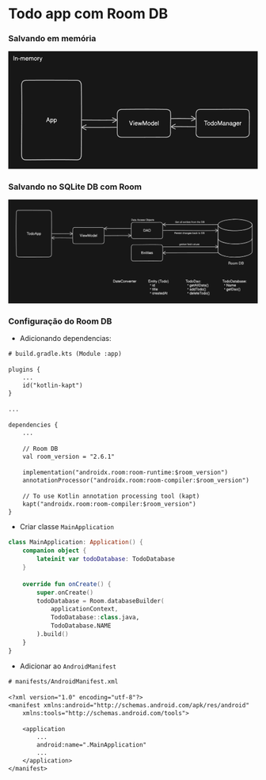# Todo app com Room DB

### Salvando em memória

<div align='center'>
    <img src='image-1.png' alt='Diagrama do salvamento em memória'>
</div>

### Salvando no SQLite DB com Room

<div align='center'>
    <img src='image-2.png' alt='Diagrama Room DB'>
</div>

### Configuração do Room DB

* Adicionando dependencias:

```
# build.gradle.kts (Module :app)

plugins {
    ...
    id("kotlin-kapt")
}

...

dependencies {
    ...
    
    // Room DB
    val room_version = "2.6.1"

    implementation("androidx.room:room-runtime:$room_version")
    annotationProcessor("androidx.room:room-compiler:$room_version")

    // To use Kotlin annotation processing tool (kapt)
    kapt("androidx.room:room-compiler:$room_version")
}

```

* Criar classe `MainApplication`

```kotlin
class MainApplication: Application() {
    companion object {
        lateinit var todoDatabase: TodoDatabase
    }

    override fun onCreate() {
        super.onCreate()
        todoDatabase = Room.databaseBuilder(
            applicationContext,
            TodoDatabase::class.java,
            TodoDatabase.NAME
        ).build()
    }
}
```

* Adicionar ao `AndroidManifest`

```
# manifests/AndroidManifest.xml

<?xml version="1.0" encoding="utf-8"?>
<manifest xmlns:android="http://schemas.android.com/apk/res/android"
    xmlns:tools="http://schemas.android.com/tools">

    <application
        ...
        android:name=".MainApplication"
        ...
    </application>
</manifest>
```